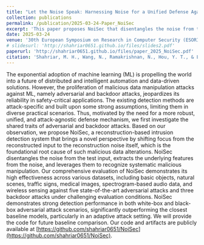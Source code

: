 ```yaml
---
title: "Let the Noise Speak: Harnessing Noise for a Unified Defense Against Adversarial and Backdoor Attacks"
collection: publications
permalink: /publication/2025-03-24-Paper_NoiSec
excerpt: 'This paper proposes NoiSec that disentangles the noise from the test input, extracts the underlying features from the noise, and leverages them to recognize systematic malicious manipulation (adversarial or backdoor)'
date: 2025-03-24
venue: '30th European Symposium on Research in Computer Security (ESORICS), 2025'
# slidesurl: 'http://shahriar0651.github.io/files/slides2.pdf'
paperurl: 'http://shahriar0651.github.io/files/paper_2025_NoiSec.pdf'
citation: 'Shahriar, M. H., Wang, N., Ramakrishnan, N., Hou, Y. T., & Lou, W. (2024). Let the Noise Speak: Harnessing Noise for a Unified Defense Against Adversarial and Backdoor Attacks. 30th European Symposium on Research in Computer Security (ESORICS), 2025'
---
```


The exponential adoption of machine learning (ML) is propelling the world into a future of distributed and intelligent automation and data-driven solutions. However, the proliferation of malicious data manipulation attacks against ML, namely adversarial and backdoor attacks, jeopardizes its reliability in safety-critical applications. The existing detection methods are attack-specific and built upon some strong assumptions, limiting them in diverse practical scenarios. Thus, motivated by the need for a more robust, unified, and attack-agnostic defense mechanism, we first investigate the shared traits of adversarial and backdoor attacks. Based on our observation, we propose NoiSec, a reconstruction-based intrusion detection system that brings a novel perspective by shifting focus from the reconstructed input to the reconstruction noise itself, which is the foundational root cause of such malicious data alterations. NoiSec disentangles the noise from the test input, extracts the underlying features from the noise, and leverages them to recognize systematic malicious manipulation. Our comprehensive evaluation of NoiSec demonstrates its high effectiveness across various datasets, including basic objects, natural scenes, traffic signs, medical images, spectrogram-based audio data, and wireless sensing against five state-of-the-art adversarial attacks and three backdoor attacks under challenging evaluation conditions. NoiSec demonstrates strong detection performance in both white-box and black-box adversarial attack scenarios, significantly outperforming the closest baseline models, particularly in an adaptive attack setting. We will provide the code for future baseline comparison. Our code and artifacts are publicly available at [https://github.com/shahriar0651/NoiSec](https://github.com/shahriar0651/NoiSec).